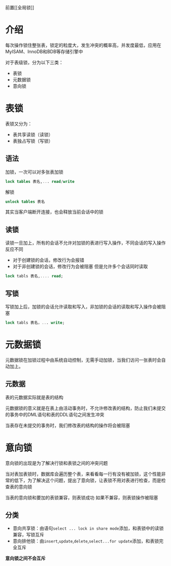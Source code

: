 前置[[全局锁]]
# 介绍
每次操作锁住整张表，锁定的粒度大，发生冲突的概率高，并发度最低，应用在MyISAM、InnoDB和BDB等存储引擎中

对于表级锁，分为以下三类：
* 表锁
* 元数据锁
* 意向锁

# 表锁
表锁又分为：
* 表共享读锁（读锁）
* 表独占写锁（写锁）

## 语法
加锁，一次可以对多张表加锁
```SQL
lock tables 表名,... read/write
```

解锁
```SQL
unlock tables 表名
```
其实当客户端断开连接，也会释放当前会话中的锁


## 读锁
读锁一旦加上，所有的会话不允许对加锁的表进行写入操作，不同会话的写入操作反应不同
* 对于创建锁的会话，修改行为会报错
* 对于非创建锁的会话，修改行为会被阻塞
但是允许多个会话同时读取
```SQL
lock tabls 表名,.... read;
```


## 写锁
写锁加上后，加锁的会话允许读取和写入，非加锁的会话的读取和写入操作会被阻塞

```SQL
lock tabls 表名，... write;
```

# 元数据锁
 元数据锁在加锁过程中由系统自动控制，无需手动加锁，当我们访问一张表时会自动加上。
 
## 元数据
表的元数据实际就是表的结构

元数据锁的意义就是在表上由活动事务时，不允许修改表的结构，防止我们未提交的事务中的DML语句和表的DDL语句之间发生冲突

当表存在未提交的事务时，我们修改表的结构的操作将会被阻塞


# 意向锁
意向锁的出现是为了解决行锁和表锁之间的冲突问题

当对表加表锁时，数据库会遍历整个表，来看看每一行有没有被加锁，这个性能非常的低下，为了解决这个问题，提出了意向锁，让表锁不用对表进行检查，而是检查表的意向锁

当表的意向锁和要加的表锁兼容，则表锁成功
如果不兼容，则表锁操作被阻塞

## 分类
* 意向共享锁：由语句`select ... lock in share mode`添加，和表锁中的读锁兼容，写锁互斥
* 意向排他锁：由`insert`,`update`,`delete`,`select...for update`添加，和表锁完全互斥

**意向锁之间不会互斥**



